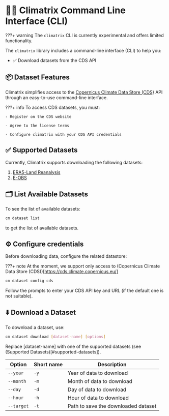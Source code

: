 # 🧑‍💻️ Climatrix Command Line Interface (CLI)

???+ warning
    The `climatrix` CLI is currently experimental and offers limited functionality.

The `climatrix` library includes a command-line interface (CLI) to help you:

- ✅ Download datasets from the CDS API


## 📦 Dataset Features
Climatrix simplifies access to the [Copernicus Climate Data Store (CDS)](https://cds.climate.copernicus.eu/) API through an easy-to-use command-line interface.

???+ info
    To access CDS datasets, you must:

    - Register on the CDS website

    - Agree to the license terms

    - Configure climatrix with your CDS API credentials


## ✅ Supported Datasets

Currently, Climatrix supports downloading the following datasets:

1. [ERA5-Land Reanalysis](https://doi.org/10.24381/cds.e2161bac)
2. [E-OBS](https://doi.org/10.24381/cds.151d3ec6)

## 🗂 List Available Datasets
To see the list of available datasets:


```bash
cm dataset list
```

to get the list of available datasets.

## ⚙️ Configure credentials
Before downloading data, configure the related datastore:

???+ note
    At the moment, we support only access to (Copernicus Climate Data Store (CDS))[https://cds.climate.copernicus.eu/]

```bash
cm dataset config cds
```

Follow the prompts to enter your CDS API key and URL (if the default one is not suitable).

## ⬇️ Download a Dataset

To download a dataset, use:

```bash
cm dataset download [dataset-name] [options]
```

Replace [dataset-name] with one of the supported datasets (see (Supported Datasets)[#supported-datasets]).

| Option | Short name | Description|
| ------ | ---------- | ---------- |
| `--year` | `-y` | Year of data to download |
| `--month` | `-m` | Month of data to download|
| `--day`  | `-d` | Day of data to download | 
| `--hour` | `-h` | Hour of data to download |
| `--target` | `-t` | Path to save the downloaded dataset |
